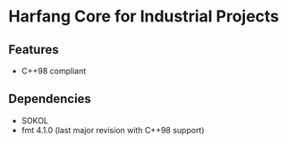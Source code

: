 # Harfang Core for Industrial Projects

## Features

- C++98 compliant

## Dependencies

- SOKOL
- fmt 4.1.0 (last major revision with C++98 support)
